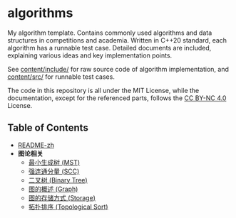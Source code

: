 # algorithms

My algorithm template. Contains commonly used algorithms and data structures in competitions and academia. Written in
C++20 standard, each algorithm has a runnable test case. Detailed documents are included, explaining various ideas and key implementation points.

See [content/include/](https://github.com/amcones/algorithms/tree/main/content/include) for raw source code of algorithm implementation,
and [content/src/](https://github.com/amcones/algorithms/tree/main/content/src) for runnable test cases.

The code in this repository is all under the MIT License, while the documentation, except for the referenced parts, follows the [CC BY-NC 4.0](https://creativecommons.org/licenses/by-nc/4.0/) License.

## Table of Contents

- [README-zh](README-zh.md)
- **图论相关**
    - [最小生成树 (MST)](graph/MST.md)
    - [强连通分量 (SCC)](graph/SCC.md)
    - [二叉树 (Binary Tree)](graph/binary_tree.md)
    - [图的概述 (Graph)](graph/graph.md)
    - [图的存储方式 (Storage)](graph/storage.md)
    - [拓扑排序 (Topological Sort)](graph/topo_sort.md)